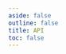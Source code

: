 ```yaml
---
aside: false
outline: false
title: API
toc: false
---
```


<script setup lang="ts">
import { useData } from 'vitepress'
import { useTheme, generateCodeSample } from 'vitepress-openapi'

const { params, isDark } = useData()
const operation = params.value.operation

const themeConfig = {
    codeSamples: {
        langs: [
            // 'bruno',
            ...useTheme().getCodeSamplesLangs(),
        ],
        availableLanguages: [
            // {
            //     lang: 'bruno',
            //     label: 'Bruno',
            //     highlighter: 'plaintext',
            // },
            ...useTheme().getCodeSamplesAvailableLanguages(),
        ],
        defaultLang: 'curl',
        generator: (lang, request) => {
            // if (lang === 'bruno') {
            //     return generateBrunoRequest(request) || ''
            // }
            return generateCodeSample(lang, request) || ''
        },
    }
}

// function generateBrunoRequest(request) {
//     if (!request) return ''
//     const { method, url, headers, body } = request
//     let brunoScript = `${method} ${url}\n`
    
//     if (headers && Object.keys(headers).length) {
//         brunoScript += '\nHeaders\n'
//         for (const [key, value] of Object.entries(headers)) {
//             brunoScript += `${key}: ${value}\n`
//         }
//     }

//     if (body) {
//         brunoScript += '\nBody\n'
//         brunoScript += typeof body === 'string' ? body : JSON.stringify(body, null, 2)
//     }

//     return brunoScript
// }

useTheme(themeConfig)
</script>

<OAOperation :operationId="operation" :isDark="isDark" />